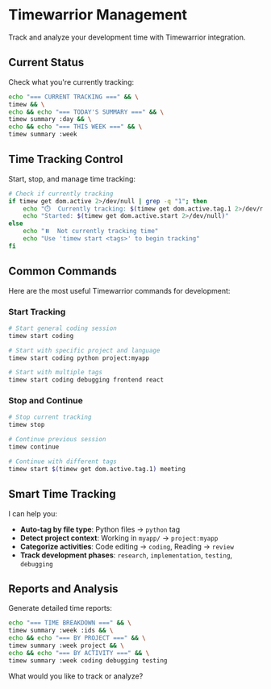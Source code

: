 # Timewarrior Management

Track and analyze your development time with Timewarrior integration.

## Current Status

Check what you're currently tracking:

```bash
echo "=== CURRENT TRACKING ===" && \
timew && \
echo && echo "=== TODAY'S SUMMARY ===" && \
timew summary :day && \
echo && echo "=== THIS WEEK ===" && \
timew summary :week
```

## Time Tracking Control

Start, stop, and manage time tracking:

```bash
# Check if currently tracking
if timew get dom.active 2>/dev/null | grep -q "1"; then
    echo "⏱️  Currently tracking: $(timew get dom.active.tag.1 2>/dev/null || echo 'untagged work')"
    echo "Started: $(timew get dom.active.start 2>/dev/null)"
else
    echo "⏸️  Not currently tracking time"
    echo "Use 'timew start <tags>' to begin tracking"
fi
```

## Common Commands

Here are the most useful Timewarrior commands for development:

### Start Tracking
```bash
# Start general coding session
timew start coding

# Start with specific project and language
timew start coding python project:myapp

# Start with multiple tags
timew start coding debugging frontend react
```

### Stop and Continue
```bash
# Stop current tracking
timew stop

# Continue previous session
timew continue

# Continue with different tags
timew start $(timew get dom.active.tag.1) meeting
```

## Smart Time Tracking

I can help you:
- **Auto-tag by file type**: Python files → `python` tag
- **Detect project context**: Working in `myapp/` → `project:myapp` 
- **Categorize activities**: Code editing → `coding`, Reading → `review`
- **Track development phases**: `research`, `implementation`, `testing`, `debugging`

## Reports and Analysis

Generate detailed time reports:

```bash
echo "=== TIME BREAKDOWN ===" && \
timew summary :week :ids && \
echo && echo "=== BY PROJECT ===" && \
timew summary :week project && \
echo && echo "=== BY ACTIVITY ===" && \
timew summary :week coding debugging testing
```

What would you like to track or analyze?